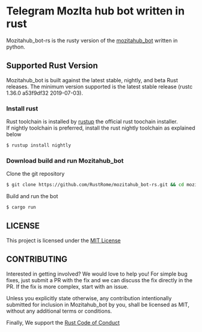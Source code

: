 # Telegram MozIta hub bot written in rust

Mozitahub_bot-rs is the rusty version of the [mozitahub_bot](https://github.com/MozillaItalia/mozitahub_bot) written in python.

## Supported Rust Version
Mozitahub_bot is built against the latest stable, nightly, and beta Rust releases. The minimum version supported is the latest stable release (rustc 1.36.0 a53f9df32 2019-07-03).

### Install rust
Rust toolchain is installed by [rustup](https://rustup.rs/) the official rust toochain installer.  
If nightly toolchain is preferred, install the rust nightly toolchain as explained below
```bash
$ rustup install nightly
```

### Download build and run Mozitahub_bot
Clone the git repository
```bash
$ git clone https://github.com/RustRome/mozitahub_bot-rs.git && cd mozitahub_bot-rs
```
Build and run the bot
```bash
$ cargo run
```

## LICENSE
This project is licensed under the [MIT License](https://github.com/RustRome/mozitahub_bot-rs/blob/master/LICENSE)

## CONTRIBUTING
Interested in getting involved? We would love to help you! For simple bug fixes, just submit a PR with the fix and we can discuss the fix directly in the PR. If the fix is more complex, start with an issue.

Unless you explicitly state otherwise, any contribution intentionally submitted for inclusion in Mozitahub_bot by you, shall be licensed as MIT, without any additional terms or conditions.

Finally, We support the [Rust Code of Conduct](https://www.rust-lang.org/policies/code-of-conduct)